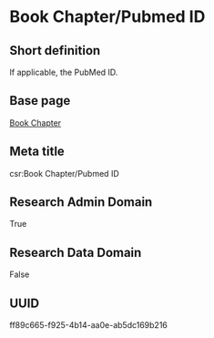 # Book Chapter/Pubmed ID
## Short definition
If applicable, the PubMed ID.
## Base page
[Book Chapter](https://github.com/EuroCRIS/CASRAI-Dictionairies/blob/main/Objects/Book%20Chapter.md)
## Meta title
csr:Book Chapter/Pubmed ID
## Research Admin Domain
True
## Research Data Domain
False
## UUID
ff89c665-f925-4b14-aa0e-ab5dc169b216
